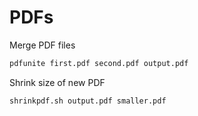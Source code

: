 # PDFs

Merge PDF files

```sh
pdfunite first.pdf second.pdf output.pdf
```

Shrink size of new PDF

```sh
shrinkpdf.sh output.pdf smaller.pdf
```


